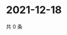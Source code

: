 # 2021-12-18

共 0 条

<!-- BEGIN WEIBO -->
<!-- 最后更新时间 Sat Dec 18 2021 15:00:40 GMT+0800 (China Standard Time) -->

<!-- END WEIBO -->
